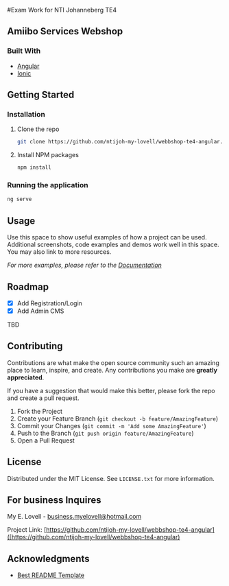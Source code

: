 #Exam Work for NTI Johanneberg TE4




<!-- ABOUT THE PROJECT -->
## Amiibo Services Webshop


### Built With
* [Angular](https://angular.io/)
* [Ionic](https://ionicframework.com//)

<!-- GETTING STARTED -->
## Getting Started

### Installation


1. Clone the repo
   ```sh
   git clone https://github.com/ntijoh-my-lovell/webbshop-te4-angular.git
   ```
2. Install NPM packages
   ```sh
   npm install
   ```

### Running the application
   ```sh
   ng serve
   ```

<!-- USAGE EXAMPLES -->
## Usage

Use this space to show useful examples of how a project can be used. Additional screenshots, code examples and demos work well in this space. You may also link to more resources.

_For more examples, please refer to the [Documentation](https://example.com)_


<!-- ROADMAP -->
## Roadmap

- [x] Add Registration/Login
- [x] Add Admin CMS

TBD


<!-- CONTRIBUTING -->
## Contributing

Contributions are what make the open source community such an amazing place to learn, inspire, and create. Any contributions you make are **greatly appreciated**.

If you have a suggestion that would make this better, please fork the repo and create a pull request.

1. Fork the Project
2. Create your Feature Branch (`git checkout -b feature/AmazingFeature`)
3. Commit your Changes (`git commit -m 'Add some AmazingFeature'`)
4. Push to the Branch (`git push origin feature/AmazingFeature`)
5. Open a Pull Request



<!-- LICENSE -->
## License

Distributed under the MIT License. See `LICENSE.txt` for more information.



<!-- CONTACT -->
## For business Inquires 

My E. Lovell - business.myelovell@hotmail.com

Project Link: [https://github.com/ntijoh-my-lovell/webbshop-te4-angular]([https://github.com/ntijoh-my-lovell/webbshop-te4-angular)



<!-- ACKNOWLEDGMENTS -->
## Acknowledgments
* [Best README Template](https://github.com/othneildrew/Best-README-Template/blob/master/README.md)


